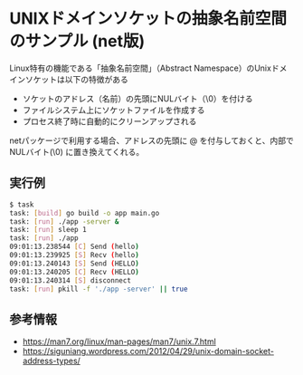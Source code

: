 # UNIXドメインソケットの抽象名前空間のサンプル (net版)

Linux特有の機能である「抽象名前空間」（Abstract Namespace）のUnixドメインソケットは以下の特徴がある

- ソケットのアドレス（名前）の先頭にNULバイト（\0）を付ける
- ファイルシステム上にソケットファイルを作成する
- プロセス終了時に自動的にクリーンアップされる

netパッケージで利用する場合、アドレスの先頭に @ を付与しておくと、内部で NULバイト(\0) に置き換えてくれる。

## 実行例

```sh
$ task
task: [build] go build -o app main.go
task: [run] ./app -server &
task: [run] sleep 1
task: [run] ./app
09:01:13.238544 [C] Send (hello)
09:01:13.239925 [S] Recv (hello)
09:01:13.240143 [S] Send (HELLO)
09:01:13.240205 [C] Recv (HELLO)
09:01:13.240314 [S] disconnect
task: [run] pkill -f './app -server' || true
```

## 参考情報

- https://man7.org/linux/man-pages/man7/unix.7.html
- https://siguniang.wordpress.com/2012/04/29/unix-domain-socket-address-types/
